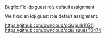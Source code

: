 Bugfix: Fix idp guest role default assignment

We fixed an idp guest role default assignment.

https://github.com/owncloud/ocis/pull/10511
https://github.com/owncloud/ocis/issues/10474
